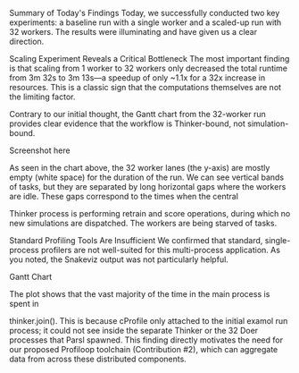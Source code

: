 Summary of Today's Findings
Today, we successfully conducted two key experiments: a baseline run with a single worker and a scaled-up run with 32 workers. The results were illuminating and have given us a clear direction.

Scaling Experiment Reveals a Critical Bottleneck
The most important finding is that scaling from 1 worker to 32 workers only decreased the total runtime from 3m 32s to 3m 13s—a speedup of only ~1.1x for a 32x increase in resources. This is a classic sign that the computations themselves are not the limiting factor.

Contrary to our initial thought, the Gantt chart from the 32-worker run provides clear evidence that the workflow is Thinker-bound, not simulation-bound.

Screenshot here

As seen in the chart above, the 32 worker lanes (the y-axis) are mostly empty (white space) for the duration of the run. We can see vertical bands of tasks, but they are separated by long horizontal gaps where the workers are idle. These gaps correspond to the times when the central 

Thinker process is performing retrain and score operations, during which no new simulations are dispatched. The workers are being starved of tasks.

Standard Profiling Tools Are Insufficient
We confirmed that standard, single-process profilers are not well-suited for this multi-process application. As you noted, the Snakeviz output was not particularly helpful.

Gantt Chart

The plot  shows that the vast majority of the time in the main process is spent in 

thinker.join(). This is because cProfile only attached to the initial examol run process; it could not see inside the separate Thinker or the 32 Doer processes that Parsl spawned. This finding directly motivates the need for our proposed Profiloop toolchain (Contribution #2), which can aggregate data from across these distributed components.
